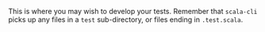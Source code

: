 This is where you may wish to develop your tests. Remember that `scala-cli` picks up any files
in a `test` sub-directory, or files ending in `.test.scala`.
